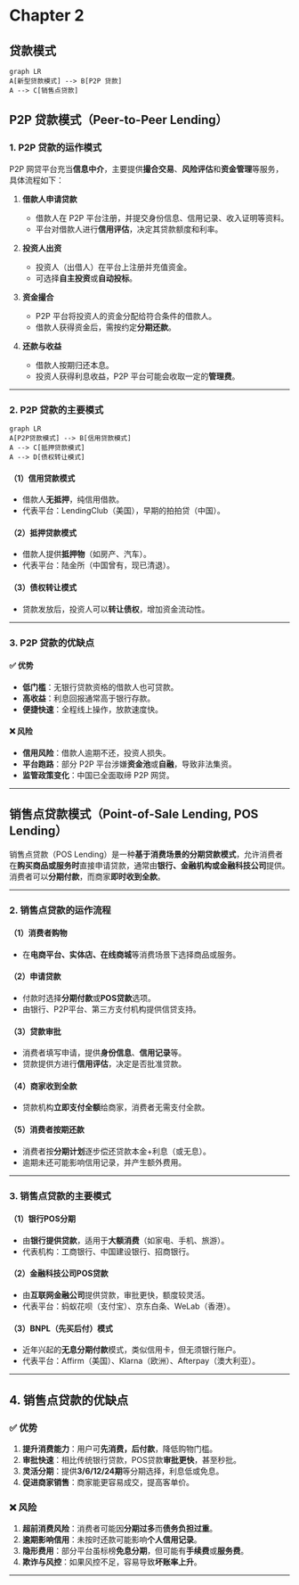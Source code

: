 # Chapter 2

## 贷款模式

```mermaid
graph LR
A[新型贷款模式] --> B[P2P 贷款]
A --> C[销售点贷款]

```

## P2P 贷款模式（Peer-to-Peer Lending）

### 1. P2P 贷款的运作模式

P2P 网贷平台充当**信息中介**，主要提供**撮合交易**、**风险评估**和**资金管理**等服务，具体流程如下：

1. **借款人申请贷款**

   - 借款人在 P2P 平台注册，并提交身份信息、信用记录、收入证明等资料。
   - 平台对借款人进行**信用评估**，决定其贷款额度和利率。

2. **投资人出资**

   - 投资人（出借人）在平台上注册并充值资金。
   - 可选择**自主投资**或**自动投标**。

3. **资金撮合**

   - P2P 平台将投资人的资金分配给符合条件的借款人。
   - 借款人获得资金后，需按约定**分期还款**。

4. **还款与收益**
   - 借款人按期归还本息。
   - 投资人获得利息收益，P2P 平台可能会收取一定的**管理费**。

---

### 2. P2P 贷款的主要模式

```mermaid
graph LR
A[P2P贷款模式] --> B[信用贷款模式]
A --> C[抵押贷款模式]
A --> D[债权转让模式]
```

#### （1）信用贷款模式

- 借款人**无抵押**，纯信用借款。
- 代表平台：LendingClub（美国），早期的拍拍贷（中国）。

#### （2）抵押贷款模式

- 借款人提供**抵押物**（如房产、汽车）。
- 代表平台：陆金所（中国曾有，现已清退）。

#### （3）债权转让模式

- 贷款发放后，投资人可以**转让债权**，增加资金流动性。

---

### 3. P2P 贷款的优缺点

#### ✅ **优势**

- **低门槛**：无银行贷款资格的借款人也可贷款。
- **高收益**：利息回报通常高于银行存款。
- **便捷快速**：全程线上操作，放款速度快。

#### ❌ **风险**

- **信用风险**：借款人逾期不还，投资人损失。
- **平台跑路**：部分 P2P 平台涉嫌**资金池**或**自融**，导致非法集资。
- **监管政策变化**：中国已全面取缔 P2P 网贷。

---

##  销售点贷款模式（Point-of-Sale Lending, POS Lending）

销售点贷款（POS Lending）是一种**基于消费场景的分期贷款模式**，允许消费者在**购买商品或服务时**直接申请贷款，通常由**银行、金融机构或金融科技公司**提供。消费者可以**分期付款**，而商家**即时收到全款**。

---

### 2. 销售点贷款的运作流程
#### **（1）消费者购物**
- 在**电商平台、实体店、在线商城**等消费场景下选择商品或服务。

#### **（2）申请贷款**
- 付款时选择**分期付款**或**POS贷款**选项。
- 由银行、P2P平台、第三方支付机构提供信贷支持。

#### **（3）贷款审批**
- 消费者填写申请，提供**身份信息**、**信用记录**等。
- 贷款提供方进行**信用评估**，决定是否批准贷款。

#### **（4）商家收到全款**
- 贷款机构**立即支付全额**给商家，消费者无需支付全款。

#### **（5）消费者按期还款**
- 消费者按**分期计划**逐步偿还贷款本金+利息（或无息）。
- 逾期未还可能影响信用记录，并产生额外费用。

---

### 3. 销售点贷款的主要模式
#### **（1）银行POS分期**
- 由**银行提供贷款**，适用于**大额消费**（如家电、手机、旅游）。
- 代表机构：工商银行、中国建设银行、招商银行。

#### **（2）金融科技公司POS贷款**
- 由**互联网金融公司**提供贷款，审批更快，额度较灵活。
- 代表平台：蚂蚁花呗（支付宝）、京东白条、WeLab（香港）。

#### **（3）BNPL（先买后付）模式**
- 近年兴起的**无息分期付款**模式，类似信用卡，但无须银行账户。
- 代表平台：Affirm（美国）、Klarna（欧洲）、Afterpay（澳大利亚）。

---

## 4. 销售点贷款的优缺点
### ✅ **优势**
1. **提升消费能力**：用户可**先消费，后付款**，降低购物门槛。
2. **审批快速**：相比传统银行贷款，POS贷款**审批更快**，甚至秒批。
3. **灵活分期**：提供**3/6/12/24期**等分期选择，利息低或免息。
4. **促进商家销售**：商家能更容易成交，提高客单价。

### ❌ **风险**
1. **超前消费风险**：消费者可能因**分期过多**而**债务负担过重**。
2. **逾期影响信用**：未按时还款可能影响**个人信用记录**。
3. **隐形费用**：部分平台虽标榜**免息分期**，但可能有**手续费**或**服务费**。
4. **欺诈与风控**：如果风控不足，容易导致**坏账率上升**。

---


